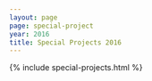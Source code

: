 ```yaml
---
layout: page
page: special-project
year: 2016
title: Special Projects 2016
---
```


{% include special-projects.html %}

